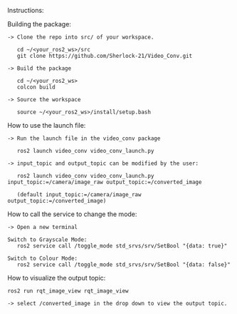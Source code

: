 Instructions: 


Building the package:

    -> Clone the repo into src/ of your workspace.
      
       cd ~/<your_ros2_ws>/src
       git clone https://github.com/Sherlock-21/Video_Conv.git
       
    -> Build the package
    
       cd ~/<your_ros2_ws> 
       colcon build
       
    -> Source the workspace
    
       source ~/<your_ros2_ws>/install/setup.bash

       
How to use the launch file:

    -> Run the launch file in the video_conv package
    
       ros2 launch video_conv video_conv_launch.py
       
    -> input_topic and output_topic can be modified by the user:
    
       ros2 launch video_conv video_conv_launch.py input_topic:=/camera/image_raw output_topic:=/converted_image
    
       (default input_topic:=/camera/image_raw output_topic:=/converted_image)
       
How to call the service to change the mode:

    -> Open a new terminal
    
    Switch to Grayscale Mode:
       ros2 service call /toggle_mode std_srvs/srv/SetBool "{data: true}"
       
    Switch to Colour Mode:
       ros2 service call /toggle_mode std_srvs/srv/SetBool "{data: false}"
       
       
How to visualize the output topic:

    ros2 run rqt_image_view rqt_image_view

    -> select /converted_image in the drop down to view the output topic.
    
    
    
      
        
